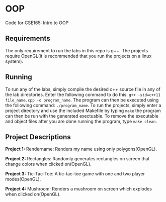 # OOP
Code for CSE165: Intro to OOP

## Requirements

The only requirement to run the labs in this repo is g++. The projects require OpenGL(it is recommended that you run the projects on a linux system).

## Running

To run any of the labs, simply compile the desired c++ source file in any of the lab directories.
Enter the following command to do this: `g++ -std=c++11 file_name.cpp -o program_name`. The program
can then be executed using the following command: `./program_name`. To run the projects, simply enter a
project directory and use the included Makefile by typing `make` the program can then be run with the generated exectuable. 
To remove the executable and object files after you are done running the program, type `make clean`.

## Project Descriptions

**Project 1:** Rendername: Renders my name using only polygons(OpenGL).

**Project 2:** Rectangles: Randomly generates rectangles on screen that change colors when clicked on(OpenGL).

**Project 3:** Tic-Tac-Toe: A tic-tac-toe game with one and two player modes(OpenGL).

**Project 4:** Mushroom: Renders a mushroom on screen which explodes when clicked on(OpenGL).
